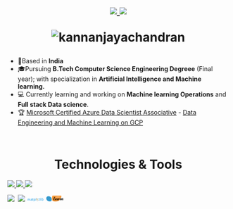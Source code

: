 <h1 align="center">
    
<p align="right">

<p align="center">
  <a href="https://twitter.com/kannanj362">
  <img src="https://skillicons.dev/icons?i=twitter" width="4%"/>
    <a href="https://www.linkedin.com/in/kannan-j-976502223/">
    <img src="https://skillicons.dev/icons?i=linkedin" width="4%"/>
  </a>
</p>
<img src="https://komarev.com/ghpvc/?username=kannanjayachandran&label=Profile%20views&color=0e75b6&style=flat"alt="kannanjayachandran"/> </p>
</h1>

- 📍Based in **India**
- 🎓Pursuing **B.Tech Computer Science Engineering Degreee** (Final year); with specialization in **Artificial Intelligence and Machine learning.** 
- 💻 Currently learning and working on **Machine learning Operations** and **Full stack Data science**. 
- 🏆 [Microsoft Certified Azure Data Scientist Associative](https://www.credly.com/badges/326e81e7-08bd-4059-8029-79bcae461534/public_url) - [Data Engineering and Machine Learning on GCP](https://coursera.org/share/720afb1a2a850ced564f75aab7f1a945)

    
<br>
 
<h1 align="center" >Technologies & Tools </h1>

<a href="https://github.com/kannanjayachandran">
    <img src="https://skillicons.dev/icons?i=c,cpp,java,python,js,ts,go" />
</a>

<a href="https://github.com/kannanjayachandran">
    <img src="https://skillicons.dev/icons?i=pytorch,tensorflow,flask,django,linux,git" />
</a>

<a href="https://github.com/kannanjayachandran">
    <img src="https://skillicons.dev/icons?i=docker,mongodb,mysql,postgres,azure,gcp,html,css,bootstrap,react,vite,nextjs,nodejs,express" />
</a>

[<img src="https://github.com/get-icon/geticon/blob/master/icons/numpy-icon.svg" width="4%"/>](https://numpy.org/doc/)
&nbsp;[<img src="https://raw.githubusercontent.com/get-icon/geticon/master/icons/pandas-icon.svg" width="3%"/>](https://pandas.pydata.org/)&nbsp;[<img src="./logo_dark.svg" width="8%"/>](https://matplotlib.org/stable/)&nbsp;[<img src="./scikit-learn-logo-small.png" width="8%"/>](https://scikit-learn.org/stable/)&nbsp;<a href="https://github.com/kannanjayachandran">
